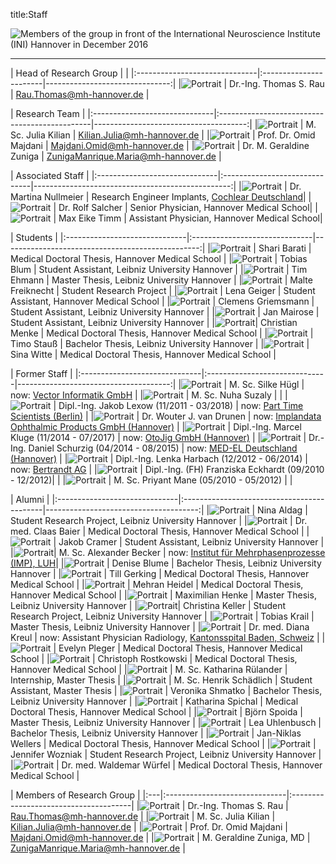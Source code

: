 title:Staff

![Members of the group in front of the International Neuroscience Institute (INI) Hannover in December 2016](staff/IMG_3688_cut.jpg "Members of the group in front of the International Neuroscience Institute (INI) Hannover in December 2016")

- - - 


| Head of Research Group                                   |                                      |
|:------------------------------|:-----------------------|-------------------------------:|
|![Portrait](staff/Thomas.jpg)         | Dr.-Ing. Thomas S. Rau | Rau.Thomas@mh-hannover.de   |


| Research Team                                                                                                      |
|:------------------------------|:----------------------------------------------|--------------------------------------:|
|![Portrait](staff/empty.jpg)  | M. Sc. Julia Kilian                       | Kilian.Julia@mh-hannover.de |
|![Portrait](staff/Omid.jpg)    | Prof. Dr. Omid Majdani                     | Majdani.Omid@mh-hannover.de        |
|![Portrait](staff/geraldine.jpg)	| Dr. M. Geraldine Zuniga					 | ZunigaManrique.Maria@mh-hannover.de	  |





| Associated Staff																	|
|:------------------------------|:------------------------------|-------------------------------------------------:|
|![Portrait](staff/empty.jpg) | Dr. Martina Nullmeier					| Research Engineer Implants, [Cochlear Deutschland](http://www.cochlear.de)|
|![Portrait](staff/rolf.jpg) | Dr. Rolf Salcher                   		| Senior Physician, Hannover Medical School|
|![Portrait](staff/maxt.png) | Max Eike Timm     						| Assistant Physician, Hannover Medical School|




| Students                                                                                             |
|:------------------------------|:------------------------------|-------------------------------------------------:|
|![Portrait](staff/empty.jpg) 	| Shari Barati								| Medical Doctoral Thesis, Hannover Medical School 	|
|![Portrait](staff/tobias.png) 	| Tobias Blum 								| Student Assistant, Leibniz University Hannover      |
|![Portrait](staff/empty.jpg) 	| Tim Ehmann                  | Master Thesis, Leibniz University Hannover |
|![Portrait](staff/empty.jpg) 	| Malte Freiknecht            | Student Research Project |
|![Portrait](staff/lena.jpg)	| Lena Geiger								| Student Assistant, Hannover Medical School		| 
|![Portrait](staff/empty.jpg) 	| Clemens Griemsmann						| Student Assistant, Leibniz University Hannover      |
|![Portrait](staff/empty.jpg)	| Jan Mairose								| Student Assistant, Leibniz University Hannover 	| 
|![Portrait](staff/christianm.png)| Christian Menke							| Medical Doctoral Thesis, Hannover Medical School	|
|![Portrait](staff/empty.jpg)   | Timo Stauß                  | Bachelor Thesis, Leibniz University Hannover | 
|![Portrait](staff/empty.jpg) 	| Sina Witte 				    			| Medical Doctoral Thesis, Hannover Medical School  |



| Former Staff																							|
|:------------------------------|:------------------------------|--------------------------------------:|
|![Portrait](staff/empty.jpg)  	| M. Sc. Silke Hügl                			 | now: [Vector Informatik GmbH](https://www.vector.com/de/de/) 	|
|![Portrait](staff/nuha.jpg) 	  | M. Sc. Nuha Suzaly			   			 |     	|
|![Portrait](staff/Jakob.jpg)   | Dipl.-Ing. Jakob Lexow (11/2011 - 03/2018) | now: [Part Time Scientists (Berlin)](https://ptscientists.com/)         |
|![Portrait](staff/Wouter.jpg)  | Dr. Wouter J. van Drunen                   | now: [Implandata Ophthalmic Products GmbH (Hannover)](http://www.implandata.com) |
|![Portrait](staff/Marcel.jpg)  | Dipl.-Ing. Marcel Kluge (11/2014 - 07/2017)	| now: [OtoJig GmbH (Hannover)](http://www.otojig.com/)  |
|![Portrait](staff/daniel.png)  | Dr.-Ing. Daniel Schurzig  (04/2014 - 08/2015) | now: [MED-EL Deutschland (Hannover)](www.medel.com) |
|![Portrait](staff/lenka.png)   | Dipl.-Ing. Lenka Harbach  (12/2012 - 06/2014) | now: [Bertrandt AG](https://www.bertrandt.com/)                          				|
|![Portrait](staff/empty.jpg)    | Dipl.-Ing. (FH) Franziska Eckhardt  (09/2010 - 12/2012)|                           		|
|![Portrait](staff/empty.jpg)    | M. Sc. Priyant Mane  (05/2010 - 05/2012)   |  |



| Alumni                                                                                            |
|:------------------------------|:-------------------------------------------|--------------------------------------:|
|![Portrait](staff/empty.jpg) 	| Nina Aldag								| Student Research Project, Leibniz University Hannover 	|
|![Portrait](staff/empty.jpg) 	  | Dr. med. Claas Baier					| Medical Doctoral Thesis, Hannover Medical School	|
|![Portrait](staff/jakobc.jpg)	| Jakob Cramer 								| Student Assistant, Leibniz University Hannover     |
|![Portrait](staff/alexbecker.jpg)| M. Sc. Alexander Becker 				| now: [Institut für Mehrphasenprozesse (IMP), LUH](https://www.imp.uni-hannover.de/11.html?&no_cache=1&tx_tkinstpersonen_pi1%5Balias%5D=Becker1)|
|![Portrait](staff/deniseb.png)   | Denise Blume 							| Bachelor Thesis, Leibniz University Hannover      |
|![Portrait](staff/till.jpg) 	    | Till Gerking								| Medical Doctoral Thesis, Hannover Medical School	|
|![Portrait](staff/empty.jpg) 	  | Mehran Heidel 							| Medical Doctoral Thesis, Hannover Medical School	|
|![Portrait](staff/max.png)		  | Maximilian Henke						| Master Thesis, Leibniz University Hannover   		|
|![Portrait](staff/christina.jpg)| Christina Keller				    		| Student Research Project, Leibniz University Hannover  |
|![Portrait](staff/empty.jpg) 	  | Tobias Krail								| Master Thesis, Leibniz University Hannover      |
|![Portrait](staff/Diana.jpg) 	  | Dr. med. Diana Kreul					| now: Assistant Physician Radiology, [Kantonsspital Baden, Schweiz](https://www.kantonsspitalbaden.ch/Fachbereiche/Radiologie/index.html)	|
|![Portrait](staff/evelynp.png)   | Evelyn Pleger							   	| Medical Doctoral Thesis, Hannover Medical School	|
|![Portrait](staff/christoph.jpg) | Christoph Rostkowski					| Medical Doctoral Thesis, Hannover Medical School	|
|![Portrait](staff/katharina.jpg) | M. Sc. Katharina Rülander				| Internship, Master Thesis							 |
|![Portrait](staff/henrik.png)	  | M. Sc. Henrik Schädlich				 	| Student Assistant, Master Thesis   |
|![Portrait](staff/empty.jpg) 	  | Veronika Shmatko						| Bachelor Thesis, Leibniz University Hannover		|
|![Portrait](staff/empty.jpg) 	  | Katharina Spichal							| Medical Doctoral Thesis, Hannover Medical School	|
|![Portrait](staff/bjoern.jpg)	  | Björn Spoida							| Master Thesis, Leibniz University Hannover   		|
|![Portrait](staff/lea.png)		    | Lea Uhlenbusch 							| Bachelor Thesis, Leibniz University Hannover      |
|![Portrait](staff/empty.jpg) 	| Jan-Niklas Wellers						| Medical Doctoral Thesis, Hannover Medical School  |
|![Portrait](staff/jennifer.jpg)  | Jennifer Wozniak				    	| Student Research Project, Leibniz University Hannover  |
|![Portrait](staff/empty.jpg) 	  | Dr. med. Waldemar Würfel				| Medical Doctoral Thesis, Hannover Medical School	|


| Members of Research Group																							|
|:---|:------------------------------|:--------------------------------------|
|![Portrait](staff/empty.jpg)         | Dr.-Ing. Thomas S. Rau | Rau.Thomas@mh-hannover.de   |
|![Portrait](staff/empty.jpg)  | M. Sc. Julia Kilian                       | Kilian.Julia@mh-hannover.de |
|![Portrait](staff/Omid.jpg)    | Prof. Dr. Omid Majdani                     | Majdani.Omid@mh-hannover.de        |
|![Portrait](staff/geraldine.jpg)	| M. Geraldine Zuniga, MD					 | ZunigaManrique.Maria@mh-hannover.de	  |
